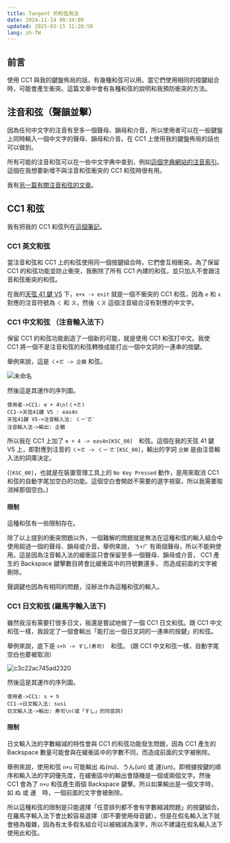 ```yaml
---
title: Tangent 的和弦用法
date: 2024-11-14 00:34:09
updated: 2025-03-15 11:20:58
lang: zh-TW
---
```


## 前言

使用 CC1 與我的鍵盤佈局的話，有幾種和弦可以用。當它們使用相同的按鍵組合時，可能會產生衝突。這篇文章中會有各種和弦的說明和我預防衝突的方法。

## 注音和弦（聲韻並擊）

因為任何中文字的注音有至多一個聲母、韻母和介音，所以使用者可以在一般鍵盤上同時輸入一個中文字的聲母、韻母和介音。在 CC1 上使用我的鍵盤佈局的話也可以做到。

所有可能的注音和弦可以在一些中文字典中查到，例如[這個字典網站的注音索引](https://www.zdic.net/zd/zy/)。這個在我想要新增不與注音和弦衝突的 CC1 和弦時很有用。


我有[另一篇有關注音和弦的文章](/@andy23512/SJHlrjf6R)。


## CC1 和弦


我有把我的 CC1 和弦列在[這個筆記](/@andy23512/rJS6r9-J0)。


### CC1 英文和弦

當注音和弦和 CC1 上的和弦使用同一個按鍵組合時，它們會互相衝突。為了保留 CC1 的和弦功能並防止衝突，我刪除了所有 CC1 內建的和弦，並只加入不會跟注音和弦衝突的和弦。

在我的[天弦 41 鍵 V5](/@andy23512/ByRaeCBAT#V5（最新版）) 下，`e+x -> exit` 就是一個不衝突的 CC1 和弦，因為 `e` 和 `x` 對應的注音符號為 `ㄑ` 和 `ㄡ`，然後 `ㄑㄡ` 這個注音組合沒有對應的中文字。

### CC1 中文和弦 （注音輸入法下）

保留 CC1 的和弦功能創造了一個新的可能，就是使用 CC1 和弦打中文。我使 CC1 將一個不是注音和弦的和弦轉換成能打出一個中文詞的一連串的按鍵。

舉例來說，這是 `ㄑ+ㄜ -> 企鵝` 和弦。

![未命名](https://hackmd.io/_uploads/SkBHwn2_T.gif)

然後這是其運作的序列圖。

```sequence
使用者->CC1: e + 4\n(ㄑ+ㄜ)
CC1->天弦41鍵 V5 : eas4n
天弦41鍵 V5->注音輸入法: ㄑㄧˋㄜˊ
注音輸入法->輸出: 企鵝
```

所以我在 CC1 上加了 `e + 4 -> eas4n[KSC_00]`　和弦。這個在我的天弦 41 鍵 V5 上，即對應到注音的 `ㄑ+ㄜ -> ㄑㄧˋㄜˊ[KSC_00]`，輸出的字詞 `企鵝` 是由注音輸入法的詞庫決定。

(`[KSC_00]`，也就是在裝置管理工具上的 `No Key Pressed` 動作，是用來取消 CC1 和弦的自動字尾加空白的功能。這個空白會開啟不需要的選字視窗，所以我需要取消掉那個空白。)

#### 限制

這種和弦有一些限制存在。

除了以上提到的衝突問題以外，一個難解的問題就是無法在這種和弦的輸入組合中使用超過一個的聲母、韻母或介音。舉例來說， `ㄋ+ㄏ` 有兩個聲母，所以不能夠使用。這是因為注音輸入法的緩衝區只會保留至多一個聲母、韻母或介音， CC1 產生的 Backspace 鍵擊數目將會比緩衝區中的符號數還多， 而造成前面的文字被刪除。

聲調鍵也因為有相同的問題，沒辦法作為這種和弦的輸入。

### CC1 日文和弦 (羅馬字輸入法下)

雖然我沒有需要打很多日文，我還是嘗試地做了一個 CC1 日文和弦。跟 CC1 中文和弦一樣，我設定了一個會輸出「能打出一個日文詞的一連串的按鍵」的和弦。

舉例來說，底下是 `s+h -> すし(寿司)`　和弦。 (跟 CC1 中文和弦一樣，自動字尾空白也要被取消)

![c3c22ac745ad2320](https://hackmd.io/_uploads/HkPjpxeCa.gif)

然後這是其運作的序列圖。

```sequence
使用者->CC1: s + h
CC1->日文輸入法: susi
日文輸入法->輸出: 寿司\n(或「すし」的同音詞)
```

#### 限制

日文輸入法的字數縮減的特性會與 CC1 的和弦功能發生問題，因為 CC1 產生的 Backspace 數量可能會與在緩衝區中的字數不同，而造成前面的文字被刪除。

舉例來說，使用和弦 `n+u` 可能輸出 ぬ(nu)、うん(un) 或 運(un)。即根據按鍵的順序和輸入法的字詞優先度，在緩衝區中的輸出會隨機是一個或兩個文字。然後 CC1 會為了 `n+u` 和弦產生兩個 Backspace 鍵擊。所以如果輸出是一個文字時，如 ぬ 或 運　時，一個前面的文字會被刪除。

所以這種和弦的限制是只能選擇「任意排列都不會有字數縮減問題」的按鍵組合。在羅馬字輸入法下會比較容易選擇（即不要使用母音鍵）。但是在假名輸入法下就會極為複雜，因為有太多假名組合可以被縮減為漢字，所以不建議在假名輸入法下使用此和弦。
